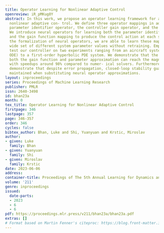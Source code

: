 ```yaml
---
title: Operator Learning for Nonlinear Adaptive Control
openreview: iR_pMKug8Y
abstract: In this work, we propose an operator learning framework for accelerating
  nonlinear adaptive con- trol. We define three operator mappings in adaptive control-the
  parameter identifier operator, the controller gain operator, and the control operator.
  We introduce neural operators for learning both the parameter identification mapping
  and the gain function mapping to produce the control action at each step. Through
  the formalization of neural operators, we are able to learn these mappings for a
  wide set of different system parameter values without retraining. Empirically, we
  test our controller on two experiments ranging from an aircraft system (a nonlinear
  ODE) to a first-order hyperbolic PDE system. We demonstrate that the accuracy of
  both the gain function and parameter approximation can reach the magnitude of $10^{−4}$
  with speedups around 98% compared to numer- ical solvers. Furthermore, we empirically
  demonstrate that despite error propagation, closed-loop stability guarantees are
  maintained when substituting neural operator approximations.
layout: inproceedings
series: Proceedings of Machine Learning Research
publisher: PMLR
issn: 2640-3498
id: bhan23a
month: 0
tex_title: Operator Learning for Nonlinear Adaptive Control
firstpage: 346
lastpage: 357
page: 346-357
order: 346
cycles: false
bibtex_author: Bhan, Luke and Shi, Yuanyuan and Krstic, Miroslav
author:
- given: Luke
  family: Bhan
- given: Yuanyuan
  family: Shi
- given: Miroslav
  family: Krstic
date: 2023-06-06
address:
container-title: Proceedings of The 5th Annual Learning for Dynamics and Control Conference
volume: '211'
genre: inproceedings
issued:
  date-parts:
  - 2023
  - 6
  - 6
pdf: https://proceedings.mlr.press/v211/bhan23a/bhan23a.pdf
extras: []
# Format based on Martin Fenner's citeproc: https://blog.front-matter.io/posts/citeproc-yaml-for-bibliographies/
---
```

